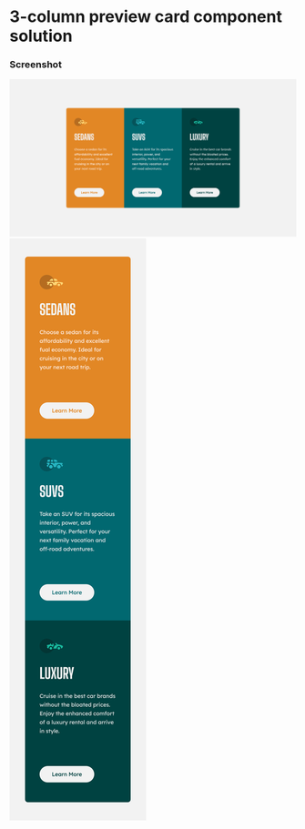 # 3-column preview card component solution

### Screenshot

![](./desktop-version.png)
![](./mobile-version.png)
